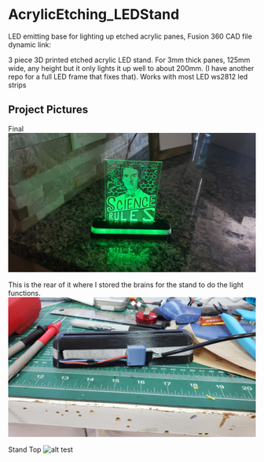 # AcrylicEtching_LEDStand
LED emitting base for lighting up etched acrylic panes,
Fusion 360 CAD file dynamic link: 

3 piece 3D printed etched acrylic LED stand.
For 3mm thick panes, 125mm wide, any height but it only lights it up well to about 200mm. (I have another repo for a full LED frame that fixes that).
Works with most LED ws2812 led strips

## Project Pictures

Final
![alt test](LEDStand_Photos/Stand_Done.jpg)

This is the rear of it where I stored the brains for the stand to do the light functions.
![alt test](LEDStand_Photos/BaseRear.jpg)

Stand Top
![alt test](LEDStand_Photos/Frame_Topdowm.jpg)


